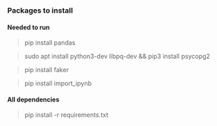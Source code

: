 ### Packages to install

#### Needed to run

> pip install pandas

> sudo apt install python3-dev libpq-dev && pip3 install psycopg2

> pip install faker

> pip install import_ipynb

#### All dependencies

> pip install -r requirements.txt
